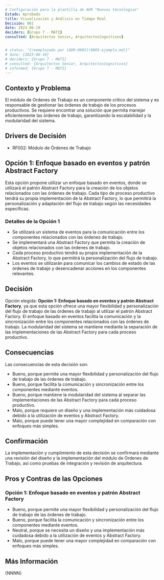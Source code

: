 ```yaml
---
# Configuración para la plantilla de ADR "Nuevas tecnologias"
Estado: Aprobado
title: Visualización y Análisis en Tiempo Real
Decisión: 001
date: 2023-06-19
deciders: {Grupo 7 - MATI}
consulted: {Arquitectos Senior, ArquitectosCognitivos}


# status: "{reemplazado por [ADR-0005](0005-ejemplo.md)}"
# date: {2023-06-19}
# deciders: {Grupo 7 - MATI}
# consulted: {Arquitectos Senior, ArquitectosCognitivos}
# informed: {Grupo 7 - MATI}
---
```

## Contexto y Problema

El módulo de Ordenes de Trabajo es un componente crítico del sistema y es responsable de gestionar las órdenes de trabajo de los procesos productivos. Se requiere encontrar una solución que permita manejar eficientemente las órdenes de trabajo, garantizando la escalabilidad y la modularidad del sistema.

## Drivers de Decisión

* RF002: Módulo de Órdenes de Trabajo

## Opción 1: Enfoque basado en eventos y patrón Abstract Factory

   Esta opción propone utilizar un enfoque basado en eventos, donde se utilizará el patrón Abstract Factory para la creación de los objetos relacionados con las órdenes de trabajo. Cada tipo de proceso productivo tendrá su propia implementación de la Abstract Factory, lo que permitirá la personalización y adaptación del flujo de trabajo según las necesidades específicas.

### Detalles de la Opción 1

   - Se utilizará un sistema de eventos para la comunicación entre los componentes relacionados con las órdenes de trabajo.
   - Se implementará una Abstract Factory que permita la creación de objetos relacionados con las órdenes de trabajo.
   - Cada proceso productivo tendrá su propia implementación de la Abstract Factory, lo que permitirá la personalización del flujo de trabajo.
   - Los eventos se utilizarán para comunicar los cambios de estado de las órdenes de trabajo y desencadenar acciones en los componentes relevantes.

## Decisión

Opción elegida: **Opción 1: Enfoque basado en eventos y patrón Abstract Factory**, ya que esta opción ofrece una mayor flexibilidad y personalización del flujo de trabajo de las órdenes de trabajo al utilizar el patrón Abstract Factory. El enfoque basado en eventos facilita la comunicación y la sincronización entre los componentes relacionados con las órdenes de trabajo. La modularidad del sistema se mantiene mediante la separación de las implementaciones de las Abstract Factory para cada proceso productivo.

## Consecuencias

Las consecuencias de esta decisión son:


* Bueno, porque permite una mayor flexibilidad y personalización del flujo de trabajo de las órdenes de trabajo.
* Bueno, porque facilita la comunicación y sincronización entre los componentes mediante eventos.
* Bueno, porque mantiene la modularidad del sistema al separar las implementaciones de las Abstract Factory para cada proceso productivo.
* Malo, porque requiere un diseño y una implementación más cuidadosa debido a la utilización de eventos y Abstract Factory.
* Malo, porque puede tener una mayor complejidad en comparación con enfoques más simples.


## Confirmación

La implementación y cumplimiento de esta decisión se confirmará mediante una revisión del diseño y la implementación del módulo de Ordenes de Trabajo, así como pruebas de integración y revisión de arquitectura.

## Pros y Contras de las Opciones

### Opción 1: Enfoque basado en eventos y patrón Abstract Factory

* Bueno, porque permite una mayor flexibilidad y personalización del flujo de trabajo de las órdenes de trabajo.
* Bueno, porque facilita la comunicación y sincronización entre los componentes mediante eventos.
* Neutral, porque se necesita un diseño y una implementación más cuidadosa debido a la utilización de eventos y Abstract Factory.
* Malo, porque puede tener una mayor complejidad en comparación con enfoques más simples.

## Más Información

{NNNN}


